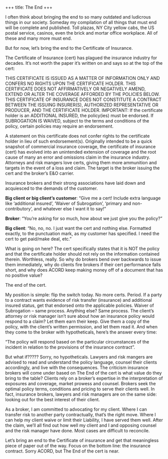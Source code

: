+++
title: The End
+++

I often think about bringing the end to so many outdated and ludicrous things in our society. Someday my compilation of all things that must end will be complete and published. Toll plazas, NY City yellow cabs, the US postal service, casinos, even the brick and mortar office workplace. All of these and many more must end.

But for now, let’s bring the end to the Certificate of Insurance.

The Certificate of Insurance (cert) has plagued the insurance industry for decades. It’s not worth the paper it’s written on and says so at the top of the cert:

THIS CERTIFICATE IS ISSUED AS A MATTER OF INFORMATION ONLY AND CONFERS NO RIGHTS UPON THE CERTIFICATE HOLDER. THIS CERTIFICATE DOES NOT AFFIRMATIVELY OR NEGATIVELY AMEND, EXTEND OR ALTER THE COVERAGE AFFORDED BY THE POLICIES BELOW. THIS CERTIFICATE OF INSURANCE DOES NOT CONSTITUTE A CONTRACT BETWEEN THE ISSUING INSURER(S), AUTHORIZED REPRESENTATIVE OR PRODUCER, AND THE CERTIFICATE HOLDER. IMPORTANT: If the certificate holder is an ADDITIONAL INSURED, the policy(ies) must be endorsed. If SUBROGATION IS WAIVED, subject to the terms and conditions of the policy, certain policies may require an endorsement.

A statement on this certificate does not confer rights to the certificate holder in lieu of such endorsement(s). Originally intended to be a quick snapshot of commercial insurance coverage, the certificate of insurance (cert) has evolved into an unintended extension of coverage and the root cause of many an error and omissions claim in the insurance industry. Attorneys and risk mangers love certs, giving them more ammunition and targets in the event of a loss and claim. The target is the broker issuing the cert and the broker’s E&O carrier.

Insurance brokers and their strong associations have laid down and acquiesced to the demands of the customer.

__Big client or big client’s customer__: “Give me a cert! Include extra language like ‘additional insured’, ‘Waiver of Subrogation’, ‘primary and non-contributory’, and whatever else I want it to say!”

__Broker__: “You’re asking for so much, how about we just give you the policy?”

__Big client__: “No, no, no. I just want the cert and nothing else. Formatted exactly, to the punctuation mark, as my customer has specified. I need the cert to get paid/make deal, etc.”

What is going on here? The cert specifically states that it is NOT the policy and that the certificate holder should not rely on the information contained therein. Worthless, really. So why do brokers bend over backwards to issue them immediately, why do clients fire brokers if their cert performance falls short, and why does ACORD keep making money off of a document that has no positive value?

The end of the cert.

My position is simple: flip the switch today. No more certs. Period. If a party to a contract wants evidence of risk transfer (insurance) and additional insured status, get that endorsed onto the applicable policies. Waiver of Subrogation – same process. Anything else? Same process. The client’s attorney or risk manager isn’t sure about how an insurance policy would respond to a claim? Let them earn their keep. Give them a copy of the policy, with the client’s written permission, and let them read it. And when they come to the broker with hypotheticals, here’s the answer every time:

“The policy will respond based on the particular circumstances of the incident in relation to the provisions of the insurance contract”.

But what if????? Sorry, no hypotheticals. Lawyers and risk mangers are advised to read and understand the policy language, counsel their clients accordingly, and live with the consequences. The criticism insurance brokers will come under based on The End of the cert is what value do they bring to the table? Clients rely on a broker’s expertise in the interpretation of exposures and coverage, market prowess and counsel. Brokers seek the optimal policy terms, conditions and pricing to serve their clients well. In fact, insurance brokers, lawyers and risk managers are on the same side: looking out for the best interest of their client.

As a broker, I am committed to advocating for my client. Where I can transfer risk to another party contractually, that’s the right move. Where I can help my client waive or limit their Liability, I have served them well. After the claim, we’ll all find out how well my client and I and opposing counsel and the risk manager have done. Most cases are difficult to reconcile.

Let’s bring an end to the Certificate of insurance and get that meaningless piece of paper out of the way. Focus on the bottom line: the insurance contract. Sorry ACORD, but The End of the cert is near.
